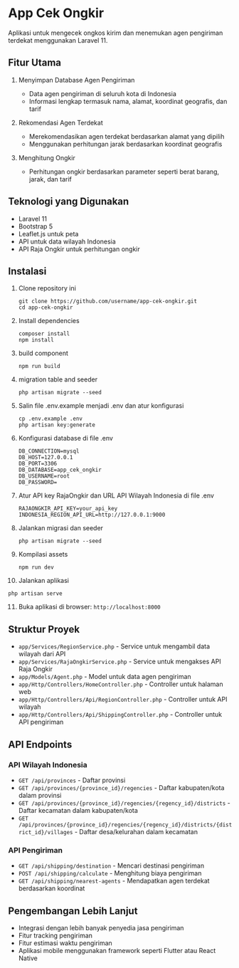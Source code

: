 # App Cek Ongkir

Aplikasi untuk mengecek ongkos kirim dan menemukan agen pengiriman terdekat menggunakan Laravel 11.

## Fitur Utama

1. Menyimpan Database Agen Pengiriman
   - Data agen pengiriman di seluruh kota di Indonesia
   - Informasi lengkap termasuk nama, alamat, koordinat geografis, dan tarif

2. Rekomendasi Agen Terdekat
   - Merekomendasikan agen terdekat berdasarkan alamat yang dipilih
   - Menggunakan perhitungan jarak berdasarkan koordinat geografis

3. Menghitung Ongkir
   - Perhitungan ongkir berdasarkan parameter seperti berat barang, jarak, dan tarif

## Teknologi yang Digunakan

- Laravel 11
- Bootstrap 5
- Leaflet.js untuk peta
- API untuk data wilayah Indonesia
- API Raja Ongkir untuk perhitungan ongkir

## Instalasi

1. Clone repository ini
   ```
   git clone https://github.com/username/app-cek-ongkir.git
   cd app-cek-ongkir
   ```

2. Install dependencies
   ```
   composer install
   npm install
   ```
3. build component
   ```
   npm run build
   ```
4. migration table and seeder
   ```
   php artisan migrate --seed
   ```
5. Salin file .env.example menjadi .env dan atur konfigurasi
   ```
   cp .env.example .env
   php artisan key:generate
   ```

6. Konfigurasi database di file .env
   ```
   DB_CONNECTION=mysql
   DB_HOST=127.0.0.1
   DB_PORT=3306
   DB_DATABASE=app_cek_ongkir
   DB_USERNAME=root
   DB_PASSWORD=
   ```

7. Atur API key RajaOngkir dan URL API Wilayah Indonesia di file .env
   ```
   RAJAONGKIR_API_KEY=your_api_key
   INDONESIA_REGION_API_URL=http://127.0.0.1:9000
   ```

8. Jalankan migrasi dan seeder
   ```
   php artisan migrate --seed
   ```

9. Kompilasi assets
   ```
   npm run dev
   ```

10. Jalankan aplikasi
   ```
   php artisan serve
   ```

11. Buka aplikasi di browser: `http://localhost:8000`

## Struktur Proyek

- `app/Services/RegionService.php` - Service untuk mengambil data wilayah dari API
- `app/Services/RajaOngkirService.php` - Service untuk mengakses API Raja Ongkir
- `app/Models/Agent.php` - Model untuk data agen pengiriman
- `app/Http/Controllers/HomeController.php` - Controller untuk halaman web
- `app/Http/Controllers/Api/RegionController.php` - Controller untuk API wilayah
- `app/Http/Controllers/Api/ShippingController.php` - Controller untuk API pengiriman

## API Endpoints

### API Wilayah Indonesia

- `GET /api/provinces` - Daftar provinsi
- `GET /api/provinces/{province_id}/regencies` - Daftar kabupaten/kota dalam provinsi
- `GET /api/provinces/{province_id}/regencies/{regency_id}/districts` - Daftar kecamatan dalam kabupaten/kota
- `GET /api/provinces/{province_id}/regencies/{regency_id}/districts/{district_id}/villages` - Daftar desa/kelurahan dalam kecamatan

### API Pengiriman

- `GET /api/shipping/destination` - Mencari destinasi pengiriman
- `POST /api/shipping/calculate` - Menghitung biaya pengiriman
- `GET /api/shipping/nearest-agents` - Mendapatkan agen terdekat berdasarkan koordinat

## Pengembangan Lebih Lanjut

- Integrasi dengan lebih banyak penyedia jasa pengiriman
- Fitur tracking pengiriman
- Fitur estimasi waktu pengiriman
- Aplikasi mobile menggunakan framework seperti Flutter atau React Native
